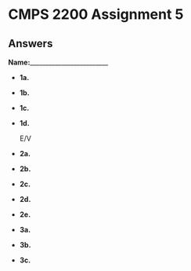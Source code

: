# CMPS 2200 Assignment 5
## Answers

**Name:**_________________________






- **1a.**


- **1b.**


- **1c.**

- **1d.**

  E/V

- **2a.**


- **2b.**


- **2c.**

- **2d.**

- **2e.**



- **3a.**


- **3b.**


- **3c.**
